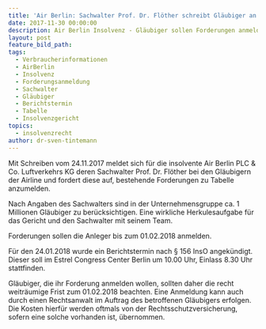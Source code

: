 ```yaml
---
title: 'Air Berlin: Sachwalter Prof. Dr. Flöther schreibt Gläubiger an'
date: 2017-11-30 00:00:00
description: Air Berlin Insolvenz - Gläubiger sollen Forderungen anmelden
layout: post
feature_bild_path:
tags:
  - Verbraucherinformationen
  - AirBerlin
  - Insolvenz
  - Forderungsanmeldung
  - Sachwalter
  - Gläubiger
  - Berichtstermin
  - Tabelle
  - Insolvenzgericht
topics:
  - insolvenzrecht
author: dr-sven-tintemann
---
```



Mit Schreiben vom 24.11.2017 meldet sich für die insolvente Air Berlin PLC & Co. Luftverkehrs KG deren Sachwalter Prof. Dr. Flöther bei den Gläubigern der Airline und fordert diese auf, bestehende Forderungen zu Tabelle anzumelden.

Nach Angaben des Sachwalters sind in der Unternehmensgruppe ca. 1 Millionen Gläubiger zu berücksichtigen. Eine wirkliche Herkulesaufgabe für das Gericht und den Sachwalter mit seinem Team.

Forderungen sollen die Anleger bis zum 01.02.2018 anmelden.

Für den 24.01.2018 wurde ein Berichtstermin nach § 156 InsO angekündigt. Dieser soll im Estrel Congress Center Berlin um 10.00 Uhr, Einlass 8.30 Uhr stattfinden.

Gläubiger, die ihr Forderung anmelden wollen, sollten daher die recht weiträumige Frist zum 01.02.2018 beachten. Eine Anmeldung kann auch durch einen Rechtsanwalt im Auftrag des betroffenen Gläubigers erfolgen. Die Kosten hierfür werden oftmals von der Rechtsschutzversicherung, sofern eine solche vorhanden ist, übernommen.